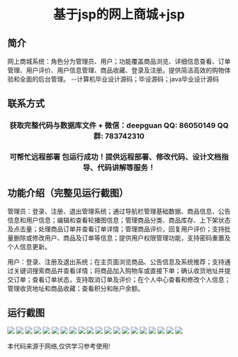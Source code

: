 <p><h1 align="center">基于jsp的网上商城+jsp</h1></p>

## 简介
网上商城系统：角色分为管理员、用户；功能覆盖商品浏览、详细信息查看、订单管理、用户评价、用户信息管理、商品收藏、登录及注册。提供简洁高效的购物体验和全面的后台管理。    --计算机毕业设计源码；毕设源码；java毕业设计源码


## 联系方式
<p><h3 align="center">获取完整代码与数据库文件 + 微信：deepguan QQ: 86050149 QQ群: 783742310</h3></p>
<p><h3 align="center">可帮忙远程部署 包运行成功！提供远程部署、修改代码、设计文档指导、代码讲解等服务！</h3></p>

## 功能介绍（完整见运行截图）
管理员：登录、注册、退出管理系统；通过导航栏管理基础数据、商品信息、公告信息和用户信息；编辑和查看轮播图信息；管理商品分类、商品库存、上下架状态及点击量；处理商品订单并查看订单详情；管理商品评价，回复用户评价；支持批量删除或修改用户、商品及订单等信息；提供用户权限管理功能，支持密码重置及个人信息更新。

用户：登录、注册及退出系统；在主页面浏览商品、公告信息及系统推荐；支持通过关键词搜索商品并查看详情；将商品加入购物车或直接下单；确认收货地址并提交订单；查看订单状态，支持取消订单及评价；在个人中心查看和修改个人信息；管理收货地址和商品收藏；查看积分和账户余额。


## 运行截图
![](img/001.jpg)
![](img/002.jpg)
![](img/003.jpg)
![](img/004.jpg)
![](img/005.jpg)
![](img/006.jpg)
![](img/007.jpg)
![](img/008.jpg)
![](img/009.jpg)
![](img/010.jpg)
![](img/011.jpg)
![](img/012.jpg)
![](img/013.jpg)
![](img/014.jpg)
![](img/015.jpg)
![](img/016.jpg)
![](img/017.jpg)
![](img/018.jpg)
![](img/019.jpg)
![](img/020.jpg)

<p>本代码来源于网络,仅供学习参考使用!</p>
